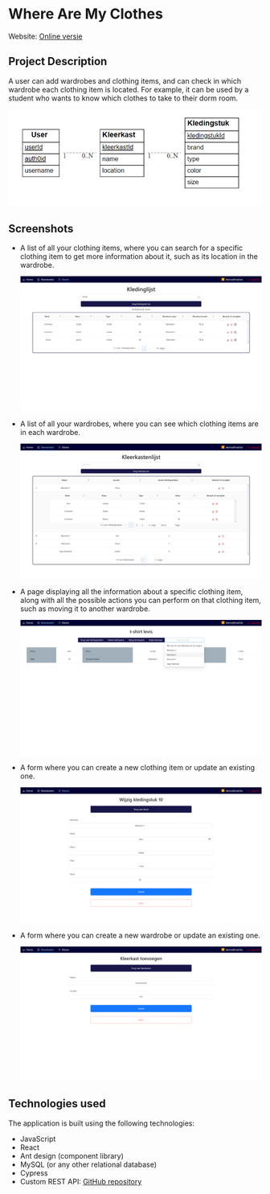 # Where Are My Clothes
Website: [Online versie](https://wherearemyclothes.onrender.com)
 

     
## Project Description

A user can add wardrobes and clothing items, and can check in which wardrobe each clothing item is located. For example, it can be used by a student who wants to know which clothes to take to their dorm room.

![eerd](./images/eerd.png)

## Screenshots

- A list of all your clothing items, where you can search for a specific clothing item to get more information about it, such as its location in the wardrobe.

  ![Clothing List](./images/KledinglijstZoek.png)

- A list of all your wardrobes, where you can see which clothing items are in each wardrobe.

  ![Wardrobe List](./images/kleerkastenlijst.png)

- A page displaying all the information about a specific clothing item, along with all the possible actions you can perform on that clothing item, such as moving it to another wardrobe.

  ![Update Wardrobe](./images/wijzigKleerkast.png)

- A form where you can create a new clothing item or update an existing one.

  ![Update Clothing Item](./images/updateKledingstuk.png)

- A form where you can create a new wardrobe or update an existing one.

  ![Add Wardrobe](./images/kleerkastToevoegen.png)

## Technologies used

The application is built using the following technologies:

- JavaScript
- React
- Ant design (component library)
- MySQL (or any other relational database)
- Cypress
- Custom REST API: [GitHub repository](https://github.com/LouisDeGruyter/WhereAreMyClothes_BackEnd) 
  



